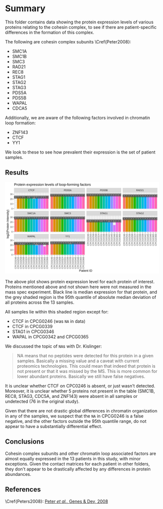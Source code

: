 # Summary

This folder contains data showing the protein expression levels of various proteins relating to the cohesin complex, to see if there are patient-specific differences in the formation of this complex.

The following are cohesin complex subunits \Cref{Peter2008}:

* SMC1A
* SMC1B
* SMC3
* RAD21
* REC8
* STAG1
* STAG2
* STAG3
* PDS5A
* PDS5B
* WAPAL
* CDCA5

Additionally, we are aware of the following factors involved in chromatin loop formation:

* ZNF143
* CTCF
* YY1

We look to these to see how prevalent their expression is the set of patient samples.

## Results

![Protein expression](loop-forming-factors_expression.png)

The above plot shows protein expression level for each protein of interest.
Proteins mentioned above and not shown here were not measured in the mass spec experiment.
Black line is median expression for that protein, and the grey shaded region is the 95th quantile of absolute median deviation of all proteins across the 13 samples.

All samples lie within this shaded region except for:

* CTCF in CPCG0246 (was `NA` in data)
* CTCF in CPCG0339
* STAG1 in CPCG0346
* WAPAL in CPCG0342 and CPCG0365

We discussed the topic of `NA`s with Dr. Kislinger:

> NA means that no peptides were detected for this protein in a given samples.
> Basically a missing value and a caveat with current proteomics technologies.
> This could mean that indeed that protein is not present or that it was missed by the MS.
> This is more common for lower abundant proteins.
> Basically we still have false negatives.

It is unclear whether CTCF on CPC0246 is absent, or just wasn't detected.
Moreover, it is unclear whether 5 proteins not present in the table (SMC1B, REC8, STAG3, CDC5A, and ZNF143) were absent in all samples or undetected (76 in the original study).

Given that there are not drastic global differences in chromatin organization in any of the samples, we suspect that the `NA` in CPCG0246 is a false negative, and the other factors outside the 95th quantile range, do not appear to have a substantially differential effect.

## Conclusions

Cohesin complex subunits and other chromatin loop associated factors are almost equally expressed in the 13 patients in this study, with minor exceptions.
Given the contact matrices for each patient in other folders, they don't appear to be drastically affected by any differences in protein abundances.

## References

\Cref{Peters2008}: [Peter _et al._, Genes & Dev, 2008](http://genesdev.cshlp.org/content/22/22/3089.full)
